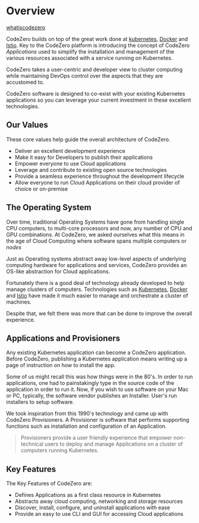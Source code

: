 # Overview #

[whatiscodezero](../_fragments/whatiscodezero.md ':include')

CodeZero builds on top of the great work done at [kubernetes](http://kubernetes.io), [Docker](http://docker.com) and [Istio](http://istio.io). Key to the CodeZero platform is introducing the concept of CodeZero *Applications* used to simplify the installation and management of the various resources associated with a service running on Kubernetes.

CodeZero takes a user-centric and developer view to cluster computing while maintaining DevOps control over the aspects that they are accustomed to.

CodeZero software is designed to co-exist with your existing Kubernetes applications so you can leverage your current investment in these excellent technologies.

## Our Values ##

These core values help guide the overall architecture of CodeZero.

* Deliver an excellent development experience
* Make it easy for Developers to publish their applications
* Empower everyone to use Cloud applications
* Leverage and contribute to existing open source technologies
* Provide a seamless experience throughout the development lifecycle
* Allow  everyone to run Cloud Applications on their cloud provider of choice or on-premise

## The Operating System ##

Over time, traditional Operating Systems have gone from handling single CPU computers, to multi-core processors and now, any number of CPU and GPU combinations. At CodeZero, we asked ourselves what this means in the age of Cloud Computing where software spans multiple computers or *nodes*

Just as Operating systems abstract away low-level aspects of underlying computing hardware for applications and services, CodeZero provides an OS-like abstraction for Cloud applications.

Fortunately there is a good deal of technology already developed to help manage clusters of computers. Technologies such as [Kubernetes](http://kubernetes.io), [Docker](http://docker.com) and [Istio](http://istio.io) have made it much easier to manage and orchestrate a cluster of machines.

Despite that, we felt there was more that can be done to improve the overall experience.

## Applications and Provisioners ##

Any existing Kubernetes application can become a CodeZero application. Before CodeZero, publishing a Kubernetes application means writing up a page of instruction on how to install the app.

Some of us might recall this was how things were in the 80's. In order to run applications, one had to painstakingly type in the source code of the application in order to run it. Now, if you wish to use software on your Mac or PC, typically, the software vendor publishes an Installer. User's run installers to setup software.

We took inspiration from this 1990's technology and came up with CodeZero Provisioners. A Provisioner is software that performs supporting functions such as installation and configuration of an Application.

> Provisioners provide a user friendly experience that empower non-technical users to deploy and manage Applications on a cluster of computers running Kubernetes.

## Key Features ##

The Key Features of CodeZero are:

* Defines Applications as a first class resource in Kubernetes
* Abstracts away cloud computing, networking and storage resources
* Discover, install, configure, and uninstall applications with ease
* Provide an easy to use CLI and GUI for accessing Cloud applications